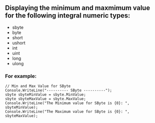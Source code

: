 ## Displaying the minimum and maxmimum value for the following integral numeric types:
* sbyte
* byte
* short
* ushort
* int
* uint
* long
* ulong

### For example:
```
// Min and Max Value for SByte
Console.WriteLine("---------- SByte ----------");
sbyte sbyteMinValue = sbyte.MinValue;
sbyte sbyteMaxValue = sbyte.MaxValue;
Console.WriteLine("The Minimum value for SByte is {0}: ", sbyteMinValue);
Console.WriteLine("The Maximum value for SByte is {0}: ", sbyteMaxValue);
```
